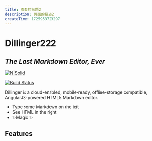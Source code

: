 ```yaml
---
title: 页面的标题2
description: 页面的描述2
createTime: 1725953723297
---
```


# Dillinger222

## _The Last Markdown Editor, Ever_

[![N|Solid](https://cldup.com/dTxpPi9lDf.thumb.png)](https://nodesource.com/products/nsolid)

[![Build Status](https://travis-ci.org/joemccann/dillinger.svg?branch=master)](https://travis-ci.org/joemccann/dillinger)

Dillinger is a cloud-enabled, mobile-ready, offline-storage compatible,
AngularJS-powered HTML5 Markdown editor.

-   Type some Markdown on the left
-   See HTML in the right
-   ✨Magic ✨

## Features

<!-- ---
layout: post
title: 科学上网
date: 2017-06-05 09:32:24.000000000 +09:00
categories: network
tags: 翻墙-科学上网
--- -->
